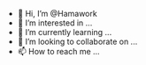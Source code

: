 - 👋 Hi, I’m @Hamawork
- 👀 I’m interested in ...
- 🌱 I’m currently learning ...
- 💞️ I’m looking to collaborate on ...
- 📫 How to reach me ...

<!---
Hamawork/Hamawork is a ✨ special ✨ repository because its `README.md` (this file) appears on your GitHub profile.
You can click the Preview link to take a look at your changes.
--->
